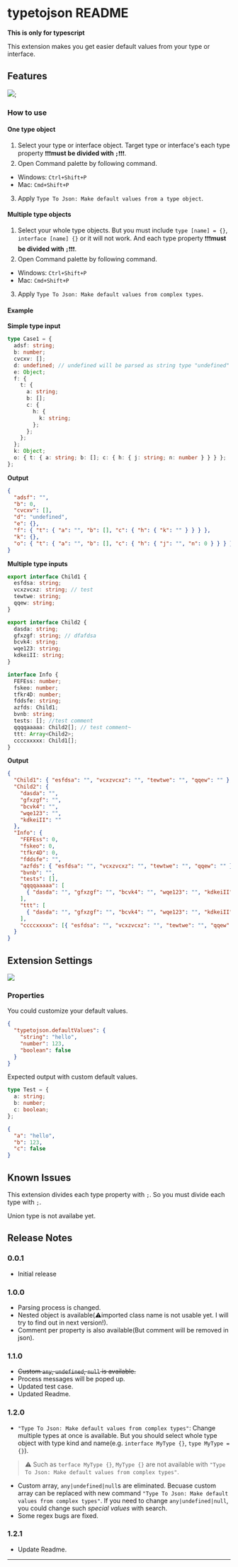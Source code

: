 # typetojson README

**This is only for typescript**

This extension makes you get easier default values from your type or interface.

## Features

![](assets/example.gif);

### How to use

#### One type object

1. Select your type or interface object. Target type or interface's each type property ❗❗❗**must be divided with `;`**❗❗❗.
2. Open Command palette by following command.

- Windows: `Ctrl+Shift+P`
- Mac: `Cmd+Shift+P`

3. Apply `Type To Json: Make default values from a type object`.

#### Multiple type objects

1. Select your whole type objects. But you must include `type [name] = {}`, `interface [name] {}` or it will not work. And each type property ❗❗❗**must be divided with `;`**❗❗❗.
2. Open Command palette by following command.

- Windows: `Ctrl+Shift+P`
- Mac: `Cmd+Shift+P`

3. Apply `Type To Json: Make default values from complex types`.

#### Example

**Simple type input**

```typescript
type Case1 = {
  adsf: string;
  b: number;
  cvcxv: [];
  d: undefined; // undefined will be parsed as string type "undefined"
  e: Object;
  f: {
    t: {
      a: string;
      b: [];
      c: {
        h: {
          k: string;
        };
      };
    };
  };
  k: Object;
  o: { t: { a: string; b: []; c: { h: { j: string; n: number } } } };
};
```

**Output**

```json
{
  "adsf": "",
  "b": 0,
  "cvcxv": [],
  "d": "undefined",
  "e": {},
  "f": { "t": { "a": "", "b": [], "c": { "h": { "k": "" } } } },
  "k": {},
  "o": { "t": { "a": "", "b": [], "c": { "h": { "j": "", "n": 0 } } } }
}
```

**Multiple type inputs**

```typescript
export interface Child1 {
  esfdsa: string;
  vcxzvcxz: string; // test
  tewtwe: string;
  qqew: string;
}

export interface Child2 {
  dasda: string;
  gfxzgf: string; // dfafdsa
  bcvk4: string;
  wqe123: string;
  kdkeiII: string;
}

interface Info {
  FEFEss: number;
  fskeo: number;
  tfkr4D: number;
  fddsfe: string;
  azfds: Child1;
  bvnb: string;
  tests: []; //test comment
  qqqqaaaaa: Child2[]; // test comment~
  ttt: Array<Child2>;
  ccccxxxxx: Child1[];
}
```

**Output**

```json
{
  "Child1": { "esfdsa": "", "vcxzvcxz": "", "tewtwe": "", "qqew": "" },
  "Child2": {
    "dasda": "",
    "gfxzgf": "",
    "bcvk4": "",
    "wqe123": "",
    "kdkeiII": ""
  },
  "Info": {
    "FEFEss": 0,
    "fskeo": 0,
    "tfkr4D": 0,
    "fddsfe": "",
    "azfds": { "esfdsa": "", "vcxzvcxz": "", "tewtwe": "", "qqew": "" },
    "bvnb": "",
    "tests": [],
    "qqqqaaaaa": [
      { "dasda": "", "gfxzgf": "", "bcvk4": "", "wqe123": "", "kdkeiII": "" }
    ],
    "ttt": [
      { "dasda": "", "gfxzgf": "", "bcvk4": "", "wqe123": "", "kdkeiII": "" }
    ],
    "ccccxxxxx": [{ "esfdsa": "", "vcxzvcxz": "", "tewtwe": "", "qqew": "" }]
  }
}
```

## Extension Settings

![](assets/settings.png)

### Properties

You could customize your default values.

```json
{
  "typetojson.defaultValues": {
    "string": "hello",
    "number": 123,
    "boolean": false
  }
}
```

Expected output with custom default values.

```typescript
type Test = {
  a: string;
  b: number;
  c: boolean;
};
```

```json
{
  "a": "hello",
  "b": 123,
  "c": false
}
```

## Known Issues

This extension divides each type property with `;`. So you must divide each type with `;`.

Union type is not availabe yet.

## Release Notes

### 0.0.1

- Initial release

### 1.0.0

- Parsing process is changed.
- Nested object is available(⚠️imported class name is not usable yet. I will try to find out in next version!).
- Comment per property is also available(But comment will be removed in json).

### 1.1.0

- ~~Custom `any`, `undefined`, `null` is available.~~
- Process messages will be poped up.
- Updated test case.
- Updated Readme.

### 1.2.0

- `"Type To Json: Make default values from complex types"`: Change multiple types at once is available. But you should select whole type object with type kind and name(e.g. `interface MyType {}`, `type MyType = {}`).

> ⚠️ Such as `terface MyType {}`, `MyType {}` are not available with `"Type To Json: Make default values from complex types"`.

- Custom array, `any|undefined|null`s are eliminated. Becuase custom array can be replaced with new command `"Type To Json: Make default values from complex types"`. If you need to change `any|undefined|null`, you could change such _special values_ with search.
- Some regex bugs are fixed.

### 1.2.1

- Update Readme.

---
